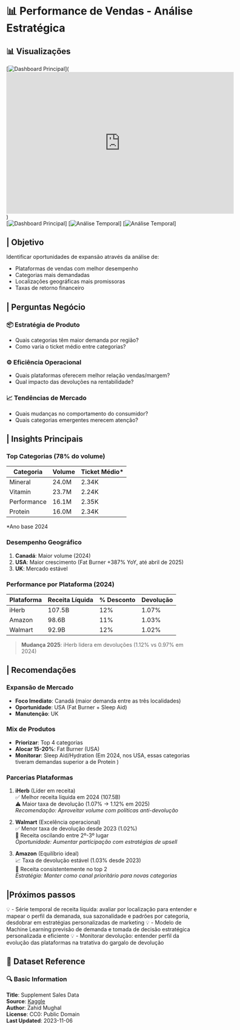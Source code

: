 # 📊 Performance de Vendas - Análise Estratégica


## 📊 Visualizações
[![Dashboard Principal](graphs/dash_1.png)](<iframe title="vendas_performance" width="600" height="373.5" src="https://app.powerbi.com/view?r=eyJrIjoiYTMyYjkxYmUtNmEwYi00MDExLWIwZWMtOTBlMTk4OTFiMWZkIiwidCI6IjE0Y2JkNWE3LWVjOTQtNDZiYS1iMzE0LWNjMGZjOTcyYTE2MSIsImMiOjh9" frameborder="0" allowFullScreen="true"></iframe>)  
[![Dashboard Principal](graphs/dash_2.png)]
[![Análise Temporal](graphs/dash_3.png)]
[![Análise Temporal](graphs/dash_4.png)]


## | Objetivo
Identificar oportunidades de expansão através da análise de:
- Plataformas de vendas com melhor desempenho
- Categorias mais demandadas
- Localizações geográficas mais promissoras
- Taxas de retorno financeiro

## | Perguntas Negócio

### 📦 Estratégia de Produto
- Quais categorias têm maior demanda por região?
- Como varia o ticket médio entre categorias?

### ⚙️ Eficiência Operacional
- Quais plataformas oferecem melhor relação vendas/margem?
- Qual impacto das devoluções na rentabilidade?

### 📈 Tendências de Mercado
- Quais mudanças no comportamento do consumidor?
- Quais categorias emergentes merecem atenção?


## | Insights Principais

### Top Categorias (78% do volume)
| Categoria     | Volume     | Ticket Médio* |
|---------------|------------|---------------|
| Mineral       | 24.0M      | 2.34K         |
| Vitamin       | 23.7M      | 2.24K         |
| Performance   | 16.1M      | 2.35K         |
| Protein       | 16.0M      | 2.34K         |
*Ano base 2024

### Desempenho Geográfico
1. **Canadá**: Maior volume (2024)
2. **USA**: Maior crescimento (Fat Burner +387% YoY, até abril de 2025)
3. **UK**: Mercado estável

### Performance por Plataforma (2024)
| Plataforma | Receita Líquida | % Desconto | Devolução |
|------------|-----------------|------------|-----------|
| iHerb      | 107.5B          | 12%        | 1.07%     |
| Amazon     | 98.6B           | 11%        | 1.03%     |
| Walmart    | 92.9B           | 12%        | 1.02%     |

> **Mudança 2025**: iHerb lidera em devoluções (1.12% vs 0.97% em 2024)

## | Recomendações

### Expansão de Mercado
- **Foco Imediato**: Canadá (maior demanda entre as três localidades)
- **Oportunidade**: USA (Fat Burner + Sleep Aid)
- **Manutenção**: UK

### Mix de Produtos
- **Priorizar**: Top 4 categorias
- **Alocar 15-20%**: Fat Burner (USA)
- **Monitorar**: Sleep Aid/Hydration (Em 2024, nos USA, essas categorias tiveram demandas superior a de Protein )

### Parcerias Plataformas

1. **iHerb** (Líder em receita)  
   ✅ Melhor receita líquida em 2024 (107.5B)  
   ⚠️ Maior taxa de devolução (1.07% → 1.12% em 2025)  
   *Recomendação: Aproveitar volume com políticas anti-devolução*

2. **Walmart** (Excelência operacional)  
   ✅ Menor taxa de devolução desde 2023 (1.02%)  
   🔄 Receita oscilando entre 2º-3º lugar  
   *Oportunidade: Aumentar participação com estratégias de upsell*

3. **Amazon** (Equilíbrio ideal)  
   📈 Taxa de devolução estável (1.03% desde 2023)  
   🥈 Receita consistentemente no top 2  
   *Estratégia: Manter como canal prioritário para novas categorias*

## |Próximos passos

💡 - Série temporal de receita líquida: avaliar por localização para entender e mapear o perfil da demanada, sua sazonalidade e padrões por categoria, desdobrar em estratégias personalizadas de marketing
💡 - Modelo de Machine Learning:previsão de demanda e tomada de decisão estratégica personalizada e eficiente
💡 - Monitorar devolução: entender perfil da evolução das plataformas na tratativa do gargalo de devolução 


## 📂 Dataset Reference

### 🔍 Basic Information
**Title**: Supplement Sales Data  
**Source**: [Kaggle](https://www.kaggle.com/datasets/zahidmughal2343/supplement-sales-data/data)  
**Author**: Zahid Mughal  
**License**: CC0: Public Domain  
**Last Updated**: 2023-11-06